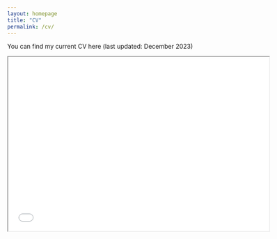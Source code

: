 ```yaml
---
layout: homepage
title: "CV"
permalink: /cv/
---
```


You can find my current CV here (last updated: December 2023)

<iframe src="../assets/files/curriculum_vitae.pdf" width="600" height="400"></iframe>
